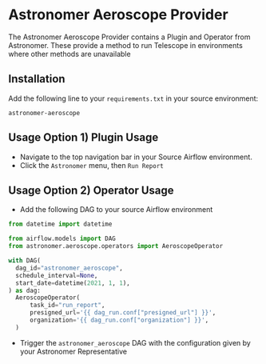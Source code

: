 # Astronomer Aeroscope Provider

The Astronomer Aeroscope Provider contains a Plugin and Operator from Astronomer. 
These provide a method to run Telescope in environments where other methods are unavailable 

## Installation
Add the following line to your `requirements.txt` in your source environment:
```text
astronomer-aeroscope
```

## Usage Option 1) Plugin Usage
- Navigate to the top navigation bar in your Source Airflow environment.
- Click the `Astronomer` menu, then `Run Report`

## Usage Option 2) Operator Usage
- Add the following DAG to your source Airflow environment
```python
from datetime import datetime

from airflow.models import DAG
from astronomer.aeroscope.operators import AeroscopeOperator

with DAG(
  dag_id="astronomer_aeroscope",
  schedule_interval=None,
  start_date=datetime(2021, 1, 1),
) as dag:
  AeroscopeOperator(
      task_id="run_report",
      presigned_url='{{ dag_run.conf["presigned_url"] }}',
      organization='{{ dag_run.conf["organization"] }}',
  )
```
- Trigger the `astronomer_aeroscope` DAG with the configuration given by your Astronomer Representative
   

     
